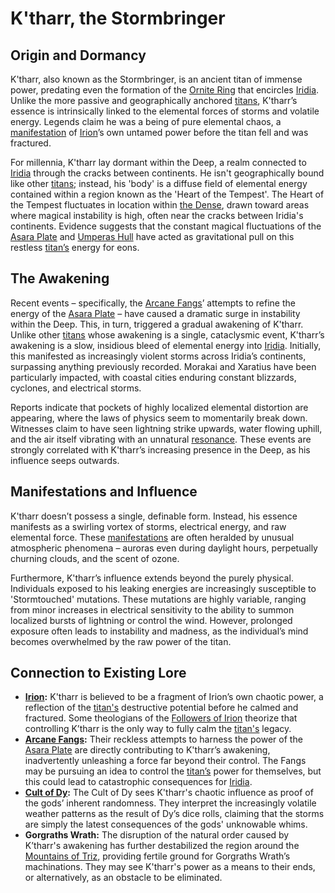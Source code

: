 # K'tharr, the Stormbringer

## Origin and Dormancy

K'tharr, also known as the Stormbringer, is an ancient titan of immense power, predating even the formation of the [Ornite Ring](/geography/scale/ornite-ring.md) that encircles [Iridia](/geography/world/iridia.md). Unlike the more passive and geographically anchored [titans](/raw/20250501/titan/titans.md), K'tharr’s essence is intrinsically linked to the elemental forces of storms and volatile energy. Legends claim he was a being of pure elemental chaos, a [manifestation](/structure/chronological/event/manifestation.md) of [Irion](/being/deity/irion.md)’s own untamed power before the titan fell and was fractured.

For millennia, K'tharr lay dormant within the Deep, a realm connected to [Iridia](/geography/world/iridia.md) through the cracks between continents. He isn't geographically bound like other [titans](/raw/20250501/titan/titans.md); instead, his 'body' is a diffuse field of elemental energy contained within a region known as the 'Heart of the Tempest'. The Heart of the Tempest fluctuates in location within [the Dense](/geography/realm/the-dense.md), drawn toward areas where magical instability is high, often near the cracks between Iridia's continents. Evidence suggests that the constant magical fluctuations of the [Asara Plate](/geography/scale/asara-plate.md) and [Umperas Hull](/geography/scale/umperas-hull.md) have acted as gravitational pull on this restless [titan’s](/raw/20250504/titan/titans.md) energy for eons.

## The Awakening

Recent events – specifically, the [Arcane Fangs](/structure/society/factions/arcane-fangs.md)’ attempts to refine the energy of the [Asara Plate](/geography/scale/asara-plate.md) – have caused a dramatic surge in instability within the Deep. This, in turn, triggered a gradual awakening of K'tharr. Unlike other [titans](/raw/20250501/titan/titans.md) whose awakening is a single, cataclysmic event, K'tharr’s awakening is a slow, insidious bleed of elemental energy into [Iridia](/geography/world/iridia.md). Initially, this manifested as increasingly violent storms across Iridia’s continents, surpassing anything previously recorded. Morakai and Xaratius have been particularly impacted, with coastal cities enduring constant blizzards, cyclones, and electrical storms. 

Reports indicate that pockets of highly localized elemental distortion are appearing, where the laws of physics seem to momentarily break down. Witnesses claim to have seen lightning strike upwards, water flowing uphill, and the air itself vibrating with an unnatural [resonance](/raw/20250501/resonance/resonance.md). These events are strongly correlated with K'tharr’s increasing presence in the Deep, as his influence seeps outwards.

## Manifestations and Influence

K'tharr doesn’t possess a single, definable form. Instead, his essence manifests as a swirling vortex of storms, electrical energy, and raw elemental force. These [manifestations](/structure/chronological/event/manifestation.md) are often heralded by unusual atmospheric phenomena – auroras even during daylight hours, perpetually churning clouds, and the scent of ozone.

Furthermore, K'tharr’s influence extends beyond the purely physical. Individuals exposed to his leaking energies are increasingly susceptible to 'Stormtouched' mutations. These mutations are highly variable, ranging from minor increases in electrical sensitivity to the ability to summon localized bursts of lightning or control the wind. However, prolonged exposure often leads to instability and madness, as the individual’s mind becomes overwhelmed by the raw power of the titan.

## Connection to Existing Lore

*   **[Irion](/being/deity/irion.md):** K'tharr is believed to be a fragment of Irion’s own chaotic power, a reflection of the [titan's](/raw/20250501/titan/titans.md) destructive potential before he calmed and fractured. Some theologians of the [Followers of Irion](/structure/society/factions/followers-of-irion.md) theorize that controlling K’tharr is the only way to fully calm the [titan's](/raw/20250504/titan/titans.md) legacy. 
*   **[Arcane Fangs](/structure/society/factions/arcane-fangs.md):** Their reckless attempts to harness the power of the [Asara Plate](/geography/scale/asara-plate.md) are directly contributing to K'tharr’s awakening, inadvertently unleashing a force far beyond their control. The Fangs may be pursuing an idea to control the [titan’s](/raw/20250501/titan/titans.md) power for themselves, but this could lead to catastrophic consequences for [Iridia](/geography/world/iridia.md).
*   **[Cult of Dy](/structure/society/factions/cult-of-dy.md):**  The Cult of Dy sees K'tharr's chaotic influence as proof of the gods’ inherent randomness. They interpret the increasingly volatile weather patterns as the result of Dy’s dice rolls, claiming that the storms are simply the latest consequences of the gods' unknowable whims.
*   **Gorgraths Wrath:** The disruption of the natural order caused by K’tharr's awakening has further destabilized the region around the [Mountains of Triz](/geography/region/mountains-of-triz.md), providing fertile ground for Gorgraths Wrath’s machinations. They may see K'tharr's power as a means to their ends, or alternatively, as an obstacle to be eliminated.
